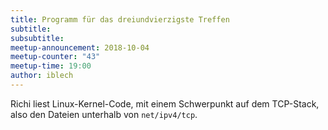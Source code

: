 ```yaml
---
title: Programm für das dreiundvierzigste Treffen
subtitle: 
subsubtitle: 
meetup-announcement: 2018-10-04
meetup-counter: "43"
meetup-time: 19:00
author: iblech
---
```


Richi liest Linux-Kernel-Code, mit einem Schwerpunkt auf dem TCP-Stack, also
den Dateien unterhalb von `net/ipv4/tcp`.
